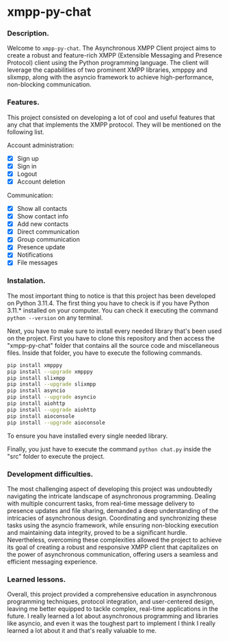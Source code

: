 # xmpp-py-chat

### Description.

Welcome to `xmpp-py-chat`. The Asynchronous XMPP Client project aims to create a robust and feature-rich XMPP (Extensible Messaging and Presence Protocol) client using the Python programming language. The client will leverage the capabilities of two prominent XMPP libraries, xmpppy and slixmpp, along with the asyncio framework to achieve high-performance, non-blocking communication.

### Features.

This project consisted on developing a lot of cool and useful features that any chat that implements the XMPP protocol. They will be mentioned on the following list.

Account administration:
- [x] Sign up
- [x] Sign in
- [x] Logout
- [x] Account deletion

Communication:
- [x] Show all contacts
- [x] Show contact info
- [x] Add new contacts
- [x] Direct communication
- [x] Group communication
- [x] Presence update
- [x] Notifications
- [x] File messages

### Instalation.

The most important thing to notice is that this project has been developed on Python 3.11.4. The first thing you have to check is if you have Python 3.11.* installed on your computer. You can check it executing the command `python --version` on any terminal.

Next, you have to make sure to install every needed library that's been used on the project. First you have to clone this repository and then access the "xmpp-py-chat" folder that contains all the source code and miscellaneous files. Inside that folder, you have to execute the following commands.

```sh
pip install xmpppy
pip install --upgrade xmpppy
pip install slixmpp
pip install --upgrade slixmpp
pip install asyncio
pip install --upgrade asyncio
pip install aiohttp
pip install --upgrade aiohttp
pip install aioconsole
pip install --upgrade aioconsole
```

To ensure you have installed every single needed library.

Finally, you just have to execute the command `python chat.py` inside the "src" folder to execute the project.

### Development difficulties.

The most challenging aspect of developing this project was undoubtedly navigating the intricate landscape of asynchronous programming. Dealing with multiple concurrent tasks, from real-time message delivery to presence updates and file sharing, demanded a deep understanding of the intricacies of asynchronous design. Coordinating and synchronizing these tasks using the asyncio framework, while ensuring non-blocking execution and maintaining data integrity, proved to be a significant hurdle. Nevertheless, overcoming these complexities allowed the project to achieve its goal of creating a robust and responsive XMPP client that capitalizes on the power of asynchronous communication, offering users a seamless and efficient messaging experience.

### Learned lessons.

Overall, this project provided a comprehensive education in asynchronous programming techniques, protocol integration, and user-centered design, leaving me better equipped to tackle complex, real-time applications in the future. I really learned a lot about asynchronous programming and libraries like asyncio, and even it was the toughest part to implement I think I really learned a lot about it and that's really valuable to me.
